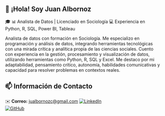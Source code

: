 ## 👋 ¡Hola! Soy Juan Albornoz

🎓 📊 Analista de Datos | Licenciado en Sociología 
💻 Experiencia en Python, R, SQL, Power BI, Tableau  

Analista de datos con formación en Sociología. Me especializo en programación y análisis de datos, integrando herramientas tecnológicas con una mirada crítica y analítica propia de las ciencias sociales. Cuento con experiencia en la gestión, procesamiento y visualización de datos, utilizando herramientas como Python, R, SQL y Excel. Me destaco por mi adaptabilidad, pensamiento crítico, autonomía, habilidades comunicativas y capacidad para resolver problemas en contextos reales.

## 📫 Información de Contacto
✉️ **Correo:** jualbornozc@gmail.com
[![LinkedIn](https://img.shields.io/badge/LinkedIn-JuanAlbornoz-blue)](https://www.linkedin.com/in/juan-albornoz-carrillo/)  
[![GitHub](https://img.shields.io/badge/GitHub-Portafolio-black)](https://github.com/JuanAlbornoz32)
